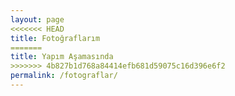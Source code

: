 ```yaml
---
layout: page
<<<<<<< HEAD
title: Fotoğraflarım
=======
title: Yapım Aşamasında
>>>>>>> 4b827b1d768a84414efb681d59075c16d396e6f2
permalink: /fotograflar/
---
```




